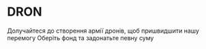 # DRON
Долучайтеся до створення армії дронів, щоб пришвидшити нашу перемогу
Оберіть фонд та задонатьте певну суму

